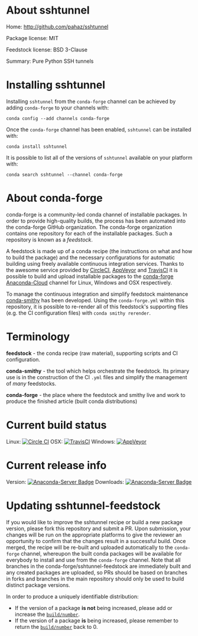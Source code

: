About sshtunnel
===============

Home: http://github.com/pahaz/sshtunnel

Package license: MIT

Feedstock license: BSD 3-Clause

Summary: Pure Python SSH tunnels



Installing sshtunnel
====================

Installing `sshtunnel` from the `conda-forge` channel can be achieved by adding `conda-forge` to your channels with:

```
conda config --add channels conda-forge
```

Once the `conda-forge` channel has been enabled, `sshtunnel` can be installed with:

```
conda install sshtunnel
```

It is possible to list all of the versions of `sshtunnel` available on your platform with:

```
conda search sshtunnel --channel conda-forge
```



About conda-forge
=================

conda-forge is a community-led conda channel of installable packages.
In order to provide high-quality builds, the process has been automated into the
conda-forge GitHub organization. The conda-forge organization contains one repository
for each of the installable packages. Such a repository is known as a *feedstock*.

A feedstock is made up of a conda recipe (the instructions on what and how to build
the package) and the necessary configurations for automatic building using freely
available continuous integration services. Thanks to the awesome service provided by
[CircleCI](https://circleci.com/), [AppVeyor](http://www.appveyor.com/)
and [TravisCI](https://travis-ci.org/) it is possible to build and upload installable
packages to the [conda-forge](https://anaconda.org/conda-forge)
[Anaconda-Cloud](http://docs.anaconda.org/) channel for Linux, Windows and OSX respectively.

To manage the continuous integration and simplify feedstock maintenance
[conda-smithy](http://github.com/conda-forge/conda-smithy) has been developed.
Using the ``conda-forge.yml`` within this repository, it is possible to re-render all of
this feedstock's supporting files (e.g. the CI configuration files) with ``conda smithy rerender``.


Terminology
===========

**feedstock** - the conda recipe (raw material), supporting scripts and CI configuration.

**conda-smithy** - the tool which helps orchestrate the feedstock.
                   Its primary use is in the construction of the CI ``.yml`` files
                   and simplify the management of *many* feedstocks.

**conda-forge** - the place where the feedstock and smithy live and work to
                  produce the finished article (built conda distributions)

Current build status
====================

Linux: [![Circle CI](https://circleci.com/gh/conda-forge/sshtunnel-feedstock.svg?style=shield)](https://circleci.com/gh/conda-forge/sshtunnel-feedstock)
OSX: [![TravisCI](https://travis-ci.org/conda-forge/sshtunnel-feedstock.svg?branch=master)](https://travis-ci.org/conda-forge/sshtunnel-feedstock)
Windows: [![AppVeyor](https://ci.appveyor.com/api/projects/status/github/conda-forge/sshtunnel-feedstock?svg=True)](https://ci.appveyor.com/project/conda-forge/sshtunnel-feedstock/branch/master)

Current release info
====================
Version: [![Anaconda-Server Badge](https://anaconda.org/conda-forge/sshtunnel/badges/version.svg)](https://anaconda.org/conda-forge/sshtunnel)
Downloads: [![Anaconda-Server Badge](https://anaconda.org/conda-forge/sshtunnel/badges/downloads.svg)](https://anaconda.org/conda-forge/sshtunnel)


Updating sshtunnel-feedstock
============================

If you would like to improve the sshtunnel recipe or build a new
package version, please fork this repository and submit a PR. Upon submission,
your changes will be run on the appropriate platforms to give the reviewer an
opportunity to confirm that the changes result in a successful build. Once
merged, the recipe will be re-built and uploaded automatically to the
`conda-forge` channel, whereupon the built conda packages will be available for
everybody to install and use from the `conda-forge` channel.
Note that all branches in the conda-forge/sshtunnel-feedstock are
immediately built and any created packages are uploaded, so PRs should be based
on branches in forks and branches in the main repository should only be used to
build distinct package versions.

In order to produce a uniquely identifiable distribution:
 * If the version of a package **is not** being increased, please add or increase
   the [``build/number``](http://conda.pydata.org/docs/building/meta-yaml.html#build-number-and-string).
 * If the version of a package **is** being increased, please remember to return
   the [``build/number``](http://conda.pydata.org/docs/building/meta-yaml.html#build-number-and-string)
   back to 0.

